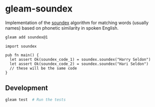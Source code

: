 # gleam-soundex

Implementation of the [soundex](https://en.wikipedia.org/wiki/Soundex) algorithm for matching words (usually names) based on phonetic similarity in spoken English.

```sh
gleam add soundex@1
```
```gleam
import soundex

pub fn main() {
  let assert Ok(soundex_code_1) = soundex.soundex("Harry Seldon")
  let assert Ok(soundex_code_2) = soundex.soundex("Hari Seldon")
  // these will be the same code
}
```

## Development

```sh
gleam test  # Run the tests
```
